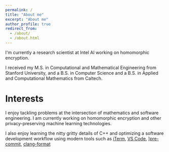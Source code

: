 ```yaml
---
permalink: /
title: "About me"
excerpt: "About me"
author_profile: true
redirect_from:
  - /about/
  - /about.html
---
```


I'm currently a research scientist at Intel AI working on homomorphic encryption.

I received my M.S. in Computational and Mathematical Engineering from Stanford University, and a B.S. in Computer Science and a B.S. in Applied and Computational Mathematics from Caltech.

# Interests
I enjoy tackling problems at the intersection of mathematics and software engineering. I am currently working on homomorphic encryption and other privacy-preserving machine learning technologies.

I also enjoy learning the nitty gritty details of C++ and optimizing a software development workflow using modern tools such as [iTerm](https://www.iterm2.com/), [VS Code](https://code.visualstudio.com/), ][pre-commit](https://pre-commit.com/), [clang-format](https://clang.llvm.org/docs/ClangFormat.html)
